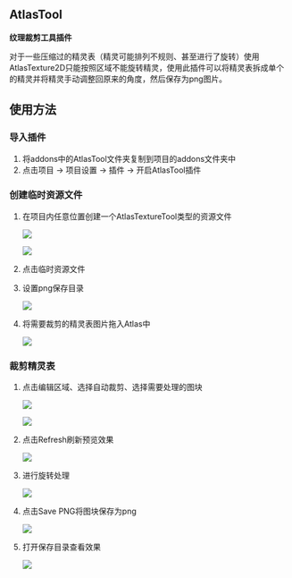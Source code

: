 ## AtlasTool

**纹理裁剪工具插件**

对于一些压缩过的精灵表（精灵可能排列不规则、甚至进行了旋转）使用AtlasTexture2D只能按照区域不能旋转精灵，使用此插件可以将精灵表拆成单个的精灵并将精灵手动调整回原来的角度，然后保存为png图片。

## 使用方法

### 导入插件

1. 将addons中的AtlasTool文件夹复制到项目的addons文件夹中
2. 点击项目 -> 项目设置 -> 插件 -> 开启AtlasTool插件

### 创建临时资源文件

1. 在项目内任意位置创建一个AtlasTextureTool类型的资源文件

   ![](image/image-1.png)

   ![](image/image.png)

2. 点击临时资源文件
3. 设置png保存目录

   ![](image/image-2.png)

4. 将需要裁剪的精灵表图片拖入Atlas中

   ![](image/image-3.png)

### 裁剪精灵表

1. 点击编辑区域、选择自动裁剪、选择需要处理的图块

   ![](image/image-4.png)

   ![](image/image-5.png)

2. 点击Refresh刷新预览效果

   ![](image/image-6.png)

3. 进行旋转处理

   ![](image/image-7.png)

4. 点击Save PNG将图块保存为png

   ![](image/image-8.png)

5. 打开保存目录查看效果

   ![](image/image-9.png)